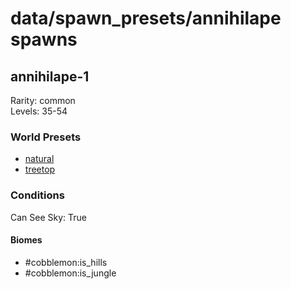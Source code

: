 # data/spawn_presets/annihilape spawns  
  
## annihilape-1  
Rarity: common  
Levels: 35-54  
  
### World Presets  
* [natural](/data/world_presets/natural.md)  
* [treetop](/data/world_presets/treetop.md)  
  
### Conditions  
Can See Sky: True  
  
#### Biomes  
  * #cobblemon:is_hills
  * #cobblemon:is_jungle
  
